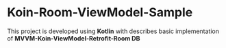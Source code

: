 # Koin-Room-ViewModel-Sample

This project is developed using <b>Kotlin</b> with describes basic implementation of <b>MVVM-Koin-ViewModel-Retrofit-Room DB</b>
